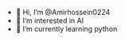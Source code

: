 - 👋 Hi, I’m @Amirhossein0224
- 👀 I’m interested in AI
- 🌱 I’m currently learning python

<!---
Amirhossein0224/Amirhossein0224 is a ✨ special ✨ repository because its `README.md` (this file) appears on your GitHub profile.
You can click the Preview link to take a look at your changes.
--->
